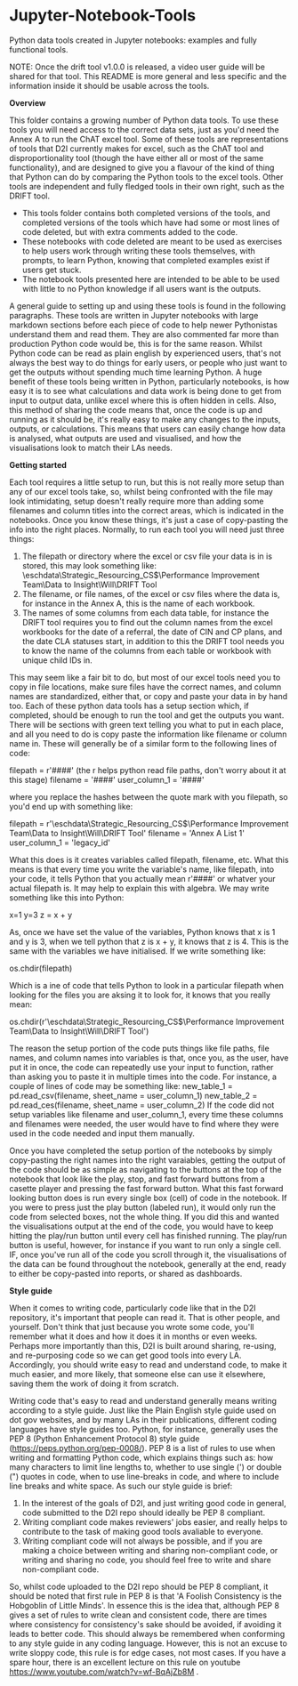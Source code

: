 # Jupyter-Notebook-Tools
Python data tools created in Jupyter notebooks: examples and fully functional tools.

NOTE: Once the drift tool v1.0.0 is released, a video user guide will be shared for that tool. This README is more general and less specific and the information inside it should be usable across the tools.

**Overview**

This folder contains a growing number of Python data tools. To use these tools you will need access to the correct data sets, just as you'd need the Annex A to run the ChAT excel tool. Some of these tools are representations of tools that D2I currently makes for excel, such as the ChAT tool and disproportionality tool (though the have either all or most of the same functionality), and are designed to give you a flavour of the kind of thing that Python can do by comparing the Python tools to the excel tools. Other tools are independent and fully fledged tools in their own right, such as the DRIFT tool. 

- This tools folder contains both completed versions of the tools, and completed versions of the tools which have had some or most lines of code deleted, but with extra comments added to the code.
- These notebooks with code deleted are meant to be used as exercises to help users work through writing these tools themselves, with prompts, to learn Python, knowing that completed examples exist if users get stuck.
- The notebook tools presented here are intended to be able to be used with little to no Python knowledge if all users want is the outputs.

A general guide to setting up and using these tools is found in the following paragraphs. These tools are written in Jupyter notebooks with large markdown sections before each piece of code to help newer Pythonistas understand them and read them. They are also commented far more than production Python code would be, this is for the same reason. Whilst Python code can be read as plain english by experienced users, that's not always the best way to do things for early users, or people who just want to get the outputs without spending much time learning Python. A huge benefit of these tools being written in Python, particularly notebooks, is how easy it is to see what calculations and data work is being done to get from input to output data, unlike excel where this is often hidden in cells. Also, this method of sharing the code means that, once the code is up and running as it should be, it's really easy to make any changes to the inputs, outputs, or calculations. This means that users can easily change how data is analysed, what outputs are used and visualised, and how the visualisations look to match their LAs needs.

**Getting started**

Each tool requires a little setup to run, but this is not really more setup than any of our excel tools take, so, whilst being confronted with the file may look intimidating, setup doesn't really require more than adding some filenames and column titles into the correct areas, which is indicated in the notebooks. Once you know these things, it's just a case of copy-pasting the info into the right places. Normally, to run each tool you will need just three things: 
  
  1) The filepath or directory where the excel or csv file your data is in is stored, this may look something like: 
      \\eschdata\Strategic_Resourcing_CS$\Performance Improvement Team\Data to Insight\Will\DRIFT Tool
  2) The filename, or file names, of the excel or csv files where the data is, for instance in the Annex A, this is the name of each workbook.
  3) The names of some columns from each data table, for instance the DRIFT tool requires you to find out the column names from the excel workbooks for the date of a referral, the date of CIN and CP plans, and the date CLA statuses start, in addition to this the DRIFT tool needs you to know the name of the columns from each table or workbook with unique child IDs in.
  
This may seem like a fair bit to do, but most of our excel tools need you to copy in file locations, make sure files have the correct names, and column names are standardized, either that, or copy and paste your data in by hand too. Each of these python data tools has a setup section which, if completed, should be enough to run the tool and get the outputs you want. There will be sections with green text telling you what to put in each place, and all you need to do is copy paste the information like filename or column name in. These will generally be of a similar form to the following lines of code: 
  
  filepath = r'####' (the r helps python read file paths, don't worry about it at this stage)
  filename = '####'
  user_column_1 = '####'
  
where you replace the hashes between the quote mark with you filepath, so you'd end up with something like:
  
  filepath = r'\\eschdata\Strategic_Resourcing_CS$\Performance Improvement Team\Data to Insight\Will\DRIFT Tool' 
  filename = 'Annex A List 1'
  user_column_1 = 'legacy_id' 
  
What this does is it creates variables called filepath, filename, etc. What this means is that every time you write the variable's name, like filepath, into your code, it tells Python that you actually mean r'####' or whatver your actual filepath is. It may help to explain this with algebra. We may write something like this into Python:

  x=1
  y=3
  z = x + y

As, once we have set the value of the variables, Python knows that x is 1 and y is 3, when we tell python that z is x + y, it knows that z is 4. This is the same with the variables we have initialised. If we write something like:

  os.chdir(filepath)

Which is a ine of code that tells Python to look in a particular filepath when looking for the files you are aksing it to look for, it knows that you really mean:

  os.chdir(r'\\eschdata\Strategic_Resourcing_CS$\Performance Improvement Team\Data to Insight\Will\DRIFT Tool')
  
The reason the setup portion of the code puts things like file paths, file names, and column names into variables is that, once you, as the user, have put it in once, the code can repeatedly use your input to function, rather than asking you to paste it in multiple times into the code. For instance, a couple of lines of code may be something like:
  new_table_1 = pd.read_csv(filename, sheet_name = user_column_1)
  new_table_2 = pd.read_ces(filename, sheet_name = user_column_2)
If the code did not setup variables like filename and user_column_1, every time these columns and filenames were needed, the user would have to find where they were used in the code needed and input them manually.

Once you have completed the setup portion of the notebooks by simply copy-pasting the right names into the right varaiables, getting the output of the code should be as simple as navigating to the buttons at the top of the notebook that look like the play, stop, and fast forward buttons from a casette player and pressing the fast forward button. What this fast forward looking button does is run every single box (cell) of code in the notebook. If you were to press just the play button (labeled run), it would only run the code from selected boxes, not the whole thing. If you did this and wanted the visualisations output at the end of the code, you would have to keep hitting the play/run button until every cell has finished running. The play/run button is useful, however, for instance if you want to run only a single cell.
IF, once you've run all of the code you scroll through it, the visualisations of the data can be found throughout the notebook, generally at the end, ready to either be copy-pasted into reports, or shared as dashboards.

**Style guide**

When it comes to writing code, particularly code like that in the D2I repository, it's important that people can read it. That is other people, and yourself. Don't think that just because you wrote some code, you'll remember what it does and how it does it in months or even weeks. Perhaps more importantly than this, D2I is built around sharing, re-using, and re-purposing code so we can get good tools into every LA. Accordingly, you should write easy to read and understand code, to make it much easier, and more likely, that someone else can use it elsewhere, saving them the work of doing it from scratch.

Writing code that's easy to read and understand generally means writing according to a style guide. Just like the Plain English style guide used on dot gov websites, and by many LAs in their publications, different coding languages have style guides too. Python, for instance, generally uses the PEP 8 (Python Enhancement Protocol 8) style guide (https://peps.python.org/pep-0008/). PEP 8 is a list of rules to use when writing and formatting Python code, which explains things such as: how many characters to limit line lengths to, whether to use single (') or double (") quotes in code, when to use line-breaks in code, and where to include line breaks and white space. As such our style guide is brief:

1. In the interest of the goals of D2I, and just writing good code in general, code submitted to the D2I repo should ideally be PEP 8 compliant.
2. Writing compliant code makes reviewers' jobs easier, and really helps to contribute to the task of making good tools avaliable to everyone.
3. Writing compliant code will not always be possible, and if you are making a choice between writing and sharing non-compliant code, or writing and sharing no code, you should feel free to write and share non-compliant code.

So, whilst code uploaded to the D2I repo should be PEP 8 compliant, it should be noted that first rule in PEP 8 is that 'A Foolish Consistency is the Hobgoblin of Little Minds'. In essence this is the idea that, although PEP 8 gives a set of rules to write clean and consistent code, there are times where consistency for consistency's sake should be avoided, if avoiding it leads to better code. This should always be remembered when conforming to any style guide in any coding language. However, this is not an excuse to write sloppy code, this rule is for edge cases, not most cases. If you have a spare hour, there is an excellent lecture on this rule on youtube https://www.youtube.com/watch?v=wf-BqAjZb8M .
